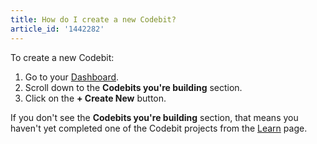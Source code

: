 ```yaml
---
title: How do I create a new Codebit?
article_id: '1442282'
---
```


To create a new Codebit:

1. Go to your [Dashboard](http://www.codecademy.com/dashboard).
2. Scroll down to the **Codebits you're building** section.
3. Click on the **+ Create New** button.

If you don't see the **Codebits you're building** section, that means you haven't yet completed one of the Codebit projects from the [Learn](http://www.codecademy.com/learn) page.